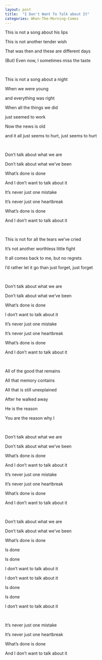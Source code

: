 ```yaml
---
layout: post
title:  "I Don't Want To Talk about It"
categories: When-The-Morning-Comes
---
```

This is not a song about his lips

This is not another tender wish

That was then and these are different days

(But) Even now, I sometimes miss the taste

<br />

This is not a song about a night

When we were young

and everything was right

When all the things we did

just seemed to work

Now the news is old

and it all just seems to hurt, just seems to hurt

<br />

Don’t talk about what we are

Don’t talk about what we’ve been

What’s done is done

And I don’t want to talk about it

It’s never just one mistake

It’s never just one heartbreak

What’s done is done

And I don’t want to talk about it

<br />

This is not for all the tears we’ve cried

It’s not another worthless little fight

It all comes back to me, but no regrets

I’d rather let it go than just forget, just forget

<br />

Don’t talk about what we are

Don’t talk about what we’ve been

What’s done is done

I don’t want to talk about it

It’s never just one mistake

It’s never just one heartbreak

What’s done is done

And I don’t want to talk about it

<br />

All of the good that remains

All that memory contains

All that is still unexplained

After he walked away

He is the reason

You are the reason why I

<br />

Don’t talk about what we are

Don’t talk about what we’ve been

What’s done is done

And I don’t want to talk about it

It’s never just one mistake

It’s never just one heartbreak

What’s done is done

And I don’t want to talk about it

<br />

Don’t talk about what we are

Don’t talk about what we’ve been

What’s done is done

Is done

Is done

I don’t want to talk about it

I don’t want to talk about it

Is done

Is done

I don’t want to talk about it

<br />

It’s never just one mistake

It’s never just one heartbreak

What’s done is done

And I don’t want to talk about it
